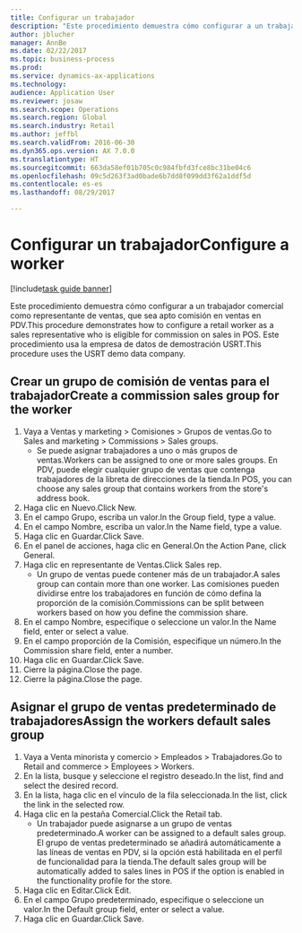 ```yaml
--- 
title: Configurar un trabajador
description: "Este procedimiento demuestra cómo configurar a un trabajador comercial como representante de ventas, que sea apto comisión en ventas en PDV."
author: jblucher
manager: AnnBe
ms.date: 02/22/2017
ms.topic: business-process
ms.prod: 
ms.service: dynamics-ax-applications
ms.technology: 
audience: Application User
ms.reviewer: josaw
ms.search.scope: Operations
ms.search.region: Global
ms.search.industry: Retail
ms.author: jeffbl
ms.search.validFrom: 2016-06-30
ms.dyn365.ops.version: AX 7.0.0
ms.translationtype: HT
ms.sourcegitcommit: 663da58ef01b705c0c984fbfd3fce8bc31be04c6
ms.openlocfilehash: 09c5d263f3ad0bade6b7dd8f099dd3f62a1ddf5d
ms.contentlocale: es-es
ms.lasthandoff: 08/29/2017

---
```

# <a name="configure-a-worker"></a><span data-ttu-id="01f99-103">Configurar un trabajador</span><span class="sxs-lookup"><span data-stu-id="01f99-103">Configure a worker</span></span>

[!include[task guide banner](../includes/task-guide-banner.md)]

<span data-ttu-id="01f99-104">Este procedimiento demuestra cómo configurar a un trabajador comercial como representante de ventas, que sea apto comisión en ventas en PDV.</span><span class="sxs-lookup"><span data-stu-id="01f99-104">This procedure demonstrates how to configure a retail worker as a sales representative who is eligible for commission on sales in POS.</span></span> <span data-ttu-id="01f99-105">Este procedimiento usa la empresa de datos de demostración USRT.</span><span class="sxs-lookup"><span data-stu-id="01f99-105">This procedure uses the USRT demo data company.</span></span>


## <a name="create-a-commission-sales-group-for-the-worker"></a><span data-ttu-id="01f99-106">Crear un grupo de comisión de ventas para el trabajador</span><span class="sxs-lookup"><span data-stu-id="01f99-106">Create a commission sales group for the worker</span></span>
1. <span data-ttu-id="01f99-107">Vaya a Ventas y marketing > Comisiones > Grupos de ventas.</span><span class="sxs-lookup"><span data-stu-id="01f99-107">Go to Sales and marketing > Commissions > Sales groups.</span></span>
    * <span data-ttu-id="01f99-108">Se puede asignar trabajadores a uno o más grupos de ventas.</span><span class="sxs-lookup"><span data-stu-id="01f99-108">Workers can be assigned to one or more sales groups.</span></span> <span data-ttu-id="01f99-109">En PDV, puede elegir cualquier grupo de ventas que contenga trabajadores de la libreta de direcciones de la tienda.</span><span class="sxs-lookup"><span data-stu-id="01f99-109">In POS, you can choose any sales group that contains workers from the store's address book.</span></span>  
2. <span data-ttu-id="01f99-110">Haga clic en Nuevo.</span><span class="sxs-lookup"><span data-stu-id="01f99-110">Click New.</span></span>
3. <span data-ttu-id="01f99-111">En el campo Grupo, escriba un valor.</span><span class="sxs-lookup"><span data-stu-id="01f99-111">In the Group field, type a value.</span></span>
4. <span data-ttu-id="01f99-112">En el campo Nombre, escriba un valor.</span><span class="sxs-lookup"><span data-stu-id="01f99-112">In the Name field, type a value.</span></span>
5. <span data-ttu-id="01f99-113">Haga clic en Guardar.</span><span class="sxs-lookup"><span data-stu-id="01f99-113">Click Save.</span></span>
6. <span data-ttu-id="01f99-114">En el panel de acciones, haga clic en General.</span><span class="sxs-lookup"><span data-stu-id="01f99-114">On the Action Pane, click General.</span></span>
7. <span data-ttu-id="01f99-115">Haga clic en representante de Ventas.</span><span class="sxs-lookup"><span data-stu-id="01f99-115">Click Sales rep.</span></span>
    * <span data-ttu-id="01f99-116">Un grupo de ventas puede contener más de un trabajador.</span><span class="sxs-lookup"><span data-stu-id="01f99-116">A sales group can contain more than one worker.</span></span> <span data-ttu-id="01f99-117">Las comisiones pueden dividirse entre los trabajadores en función de cómo defina la proporción de la comisión.</span><span class="sxs-lookup"><span data-stu-id="01f99-117">Commissions can be split between workers based on how you define the commission share.</span></span>  
8. <span data-ttu-id="01f99-118">En el campo Nombre, especifique o seleccione un valor.</span><span class="sxs-lookup"><span data-stu-id="01f99-118">In the Name field, enter or select a value.</span></span>
9. <span data-ttu-id="01f99-119">En el campo proporción de la Comisión, especifique un número.</span><span class="sxs-lookup"><span data-stu-id="01f99-119">In the Commission share field, enter a number.</span></span>
10. <span data-ttu-id="01f99-120">Haga clic en Guardar.</span><span class="sxs-lookup"><span data-stu-id="01f99-120">Click Save.</span></span>
11. <span data-ttu-id="01f99-121">Cierre la página.</span><span class="sxs-lookup"><span data-stu-id="01f99-121">Close the page.</span></span>
12. <span data-ttu-id="01f99-122">Cierre la página.</span><span class="sxs-lookup"><span data-stu-id="01f99-122">Close the page.</span></span>

## <a name="assign-the-workers-default-sales-group"></a><span data-ttu-id="01f99-123">Asignar el grupo de ventas predeterminado de trabajadores</span><span class="sxs-lookup"><span data-stu-id="01f99-123">Assign the workers default sales group</span></span>
1. <span data-ttu-id="01f99-124">Vaya a Venta minorista y comercio > Empleados > Trabajadores.</span><span class="sxs-lookup"><span data-stu-id="01f99-124">Go to Retail and commerce > Employees > Workers.</span></span>
2. <span data-ttu-id="01f99-125">En la lista, busque y seleccione el registro deseado.</span><span class="sxs-lookup"><span data-stu-id="01f99-125">In the list, find and select the desired record.</span></span>
3. <span data-ttu-id="01f99-126">En la lista, haga clic en el vínculo de la fila seleccionada.</span><span class="sxs-lookup"><span data-stu-id="01f99-126">In the list, click the link in the selected row.</span></span>
4. <span data-ttu-id="01f99-127">Haga clic en la pestaña Comercial.</span><span class="sxs-lookup"><span data-stu-id="01f99-127">Click the Retail tab.</span></span>
    * <span data-ttu-id="01f99-128">Un trabajador puede asignarse a un grupo de ventas predeterminado.</span><span class="sxs-lookup"><span data-stu-id="01f99-128">A worker can be assigned to a default sales group.</span></span> <span data-ttu-id="01f99-129">El grupo de ventas predeterminado se añadirá automáticamente a las líneas de ventas en PDV, si la opción está habilitada en el perfil de funcionalidad para la tienda.</span><span class="sxs-lookup"><span data-stu-id="01f99-129">The default sales group will be automatically added to sales lines in POS if the option is enabled in the functionality profile for the store.</span></span>  
5. <span data-ttu-id="01f99-130">Haga clic en Editar.</span><span class="sxs-lookup"><span data-stu-id="01f99-130">Click Edit.</span></span>
6. <span data-ttu-id="01f99-131">En el campo Grupo predeterminado, especifique o seleccione un valor.</span><span class="sxs-lookup"><span data-stu-id="01f99-131">In the Default group field, enter or select a value.</span></span>
7. <span data-ttu-id="01f99-132">Haga clic en Guardar.</span><span class="sxs-lookup"><span data-stu-id="01f99-132">Click Save.</span></span>


